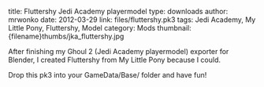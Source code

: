 title: Fluttershy Jedi Academy playermodel
type: downloads
author: mrwonko
date: 2012-03-29
link: files/fluttershy.pk3
tags: Jedi Academy, My Little Pony, Fluttershy, Model
category: Mods
thumbnail: {filename}thumbs/jka_fluttershy.jpg

After finishing my Ghoul 2 (Jedi Academy playermodel) exporter for Blender, I created Fluttershy from My Little Pony because I could.

Drop this pk3 into your GameData/Base/ folder and have fun!
